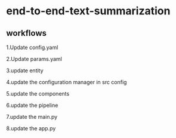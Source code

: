 # end-to-end-text-summarization

## workflows
1.Update config.yaml

2.Update params.yaml

3.update entity

4.update the configuration manager in src config

5.update the components

6.update the pipeline

7.update the main.py

8.update the app.py